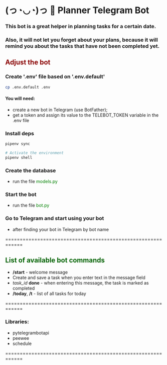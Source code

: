 # (っ◔◡◔)っ 📅  Planner Telegram Bot

### This bot is a great helper in planning tasks for a certain date.
### Also, it will not let you forget about your plans, because it will remind you about the tasks that have not been completed yet.



## <span style="color:DarkRed">Adjust the bot</span>


### Create '.env' file based on '.env.default'
```bash
cp .env.default .env
```
#### You will need:
* create a new bot in Telegram (use BotFather);
* get a token and assign its value to the TELEBOT_TOKEN variable in the .env file


### Install deps
```bash
pipenv sync

# Activate the environment
pipenv shell
```


### Create the database
 * run the file <span style="color:green">models.py</span>


### Start the bot
 * run the file <span style="color:green">bot.py</span>


### Go to Telegram and start using your bot 
 * after finding your bot in Telegram by bot name

============================================================

## <span style="color:DarkGreen">List of available bot commands</span>

  * **/start** - welcome message
  * Create and save a task when you enter text in the message field
  * *task_id* **done** - when entering this message, the task is marked as completed
  * **/today**, **/t** - list of all tasks for today

  
  







============================================================
### Libraries: 
   - pytelegrambotapi
   - peewee
   - schedule 

============================================================
